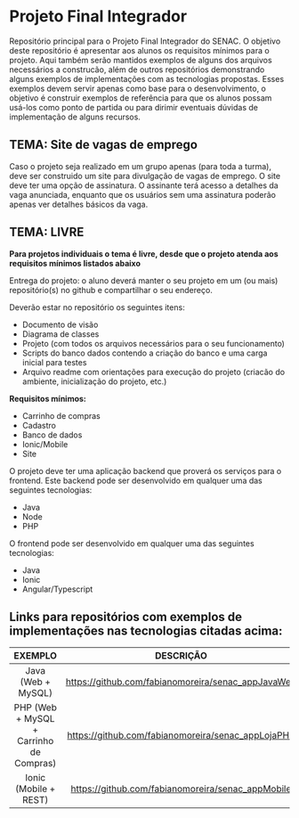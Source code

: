 # Projeto Final Integrador

Repositório principal para o Projeto Final Integrador do SENAC. O objetivo deste repositório é apresentar aos alunos os requisitos mínimos para o projeto. Aqui também serão mantidos exemplos de alguns dos arquivos necessários a construcão, além de outros repositórios demonstrando alguns exemplos de implementações com as tecnologias propostas. Esses exemplos devem servir apenas como base para o desenvolvimento, o objetivo é construir exemplos de referência para que os alunos possam usá-los como ponto de partida ou para dirimir eventuais dúvidas de implementação de alguns recursos.

## TEMA: Site de vagas de emprego
Caso o projeto seja realizado em um grupo apenas (para toda a turma), deve ser construido um site para divulgação de vagas de emprego. O site deve ter uma opção de assinatura. O assinante terá acesso a detalhes da vaga anunciada, enquanto que os usuários sem uma assinatura poderão apenas ver detalhes básicos da vaga.

## TEMA: LIVRE
<b>Para projetos individuais o tema é livre, desde que o projeto atenda aos requisitos mínimos listados abaixo</b>

Entrega do projeto: o aluno deverá manter o seu projeto em um (ou mais) repositório(s) no github e compartilhar o seu endereço.

Deverão estar no repositório os seguintes itens:

-  Documento de visão
-  Diagrama de classes
-  Projeto (com todos os arquivos necessários para o seu funcionamento)
-  Scripts do banco dados contendo a criação do banco e uma carga inicial para testes
-  Arquivo readme com orientações para execução do projeto (criacão do ambiente, inicialização do projeto, etc.)

<b>Requisitos mínimos:</b>

- Carrinho de compras
- Cadastro
- Banco de dados
- Ionic/Mobile
- Site

O projeto deve ter uma aplicação backend que proverá os serviços para o frontend. Este backend pode ser desenvolvido em qualquer uma das seguintes tecnologias:

- Java
- Node
- PHP

O frontend pode ser desenvolvido em qualquer uma das seguintes tecnologias:

- Java
- Ionic
- Angular/Typescript

## Links para repositórios com exemplos de implementações nas tecnologias citadas acima:

| EXEMPLO                                 | DESCRIÇÃO                                          |
|:---------------------------------------:|:--------------------------------------------------:|
| Java (Web + MySQL)                      | https://github.com/fabianomoreira/senac_appJavaWeb |
| PHP (Web + MySQL + Carrinho de Compras) | https://github.com/fabianomoreira/senac_appLojaPHP |
| Ionic (Mobile + REST)                   | https://github.com/fabianomoreira/senac_appMobile  |
